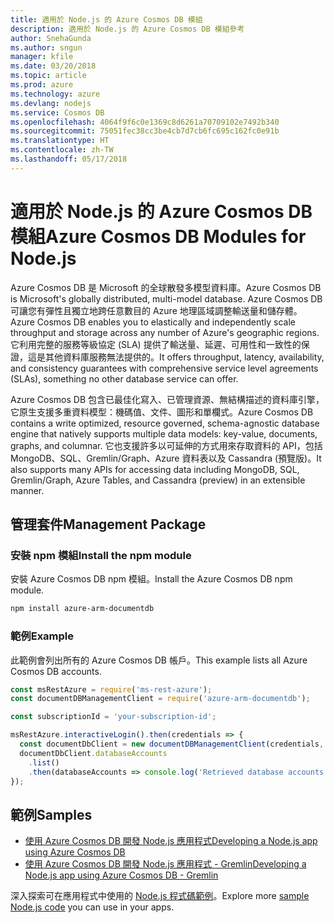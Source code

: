 ```yaml
---
title: 適用於 Node.js 的 Azure Cosmos DB 模組
description: 適用於 Node.js 的 Azure Cosmos DB 模組參考
author: SnehaGunda
ms.author: sngun
manager: kfile
ms.date: 03/20/2018
ms.topic: article
ms.prod: azure
ms.technology: azure
ms.devlang: nodejs
ms.service: Cosmos DB
ms.openlocfilehash: 4064f9f6c0e1369c8d6261a70709102e7492b340
ms.sourcegitcommit: 75051fec38cc3be4cb7d7cb6fc695c162fc0e91b
ms.translationtype: HT
ms.contentlocale: zh-TW
ms.lasthandoff: 05/17/2018
---
```

# <a name="azure-cosmos-db-modules-for-nodejs"></a><span data-ttu-id="bfa83-103">適用於 Node.js 的 Azure Cosmos DB 模組</span><span class="sxs-lookup"><span data-stu-id="bfa83-103">Azure Cosmos DB Modules for Node.js</span></span>

<span data-ttu-id="bfa83-104">Azure Cosmos DB 是 Microsoft 的全球散發多模型資料庫。</span><span class="sxs-lookup"><span data-stu-id="bfa83-104">Azure Cosmos DB is Microsoft's globally distributed, multi-model database.</span></span> <span data-ttu-id="bfa83-105">Azure Cosmos DB 可讓您有彈性且獨立地跨任意數目的 Azure 地理區域調整輸送量和儲存體。</span><span class="sxs-lookup"><span data-stu-id="bfa83-105">Azure Cosmos DB enables you to elastically and independently scale throughput and storage across any number of Azure's geographic regions.</span></span> <span data-ttu-id="bfa83-106">它利用完整的服務等級協定 (SLA) 提供了輸送量、延遲、可用性和一致性的保證，這是其他資料庫服務無法提供的。</span><span class="sxs-lookup"><span data-stu-id="bfa83-106">It offers throughput, latency, availability, and consistency guarantees with comprehensive service level agreements (SLAs), something no other database service can offer.</span></span>

<span data-ttu-id="bfa83-107">Azure Cosmos DB 包含已最佳化寫入、已管理資源、無結構描述的資料庫引擎，它原生支援多重資料模型：機碼值、文件、圖形和單欄式。</span><span class="sxs-lookup"><span data-stu-id="bfa83-107">Azure Cosmos DB contains a write optimized, resource governed, schema-agnostic database engine that natively supports multiple data models: key-value, documents, graphs, and columnar.</span></span> <span data-ttu-id="bfa83-108">它也支援許多以可延伸的方式用來存取資料的 API，包括 MongoDB、SQL、Gremlin/Graph、Azure 資料表以及 Cassandra (預覽版)。</span><span class="sxs-lookup"><span data-stu-id="bfa83-108">It also supports many APIs for accessing data including MongoDB, SQL, Gremlin/Graph, Azure Tables, and Cassandra (preview) in an extensible manner.</span></span>

## <a name="management-package"></a><span data-ttu-id="bfa83-109">管理套件</span><span class="sxs-lookup"><span data-stu-id="bfa83-109">Management Package</span></span>

### <a name="install-the-npm-module"></a><span data-ttu-id="bfa83-110">安裝 npm 模組</span><span class="sxs-lookup"><span data-stu-id="bfa83-110">Install the npm module</span></span> 

<span data-ttu-id="bfa83-111">安裝 Azure Cosmos DB npm 模組。</span><span class="sxs-lookup"><span data-stu-id="bfa83-111">Install the Azure Cosmos DB npm module.</span></span>

```bash
npm install azure-arm-documentdb
```

### <a name="example"></a><span data-ttu-id="bfa83-112">範例</span><span class="sxs-lookup"><span data-stu-id="bfa83-112">Example</span></span>

<span data-ttu-id="bfa83-113">此範例會列出所有的 Azure Cosmos DB 帳戶。</span><span class="sxs-lookup"><span data-stu-id="bfa83-113">This example lists all Azure Cosmos DB accounts.</span></span>

```javascript
const msRestAzure = require('ms-rest-azure');
const documentDBManagementClient = require('azure-arm-documentdb');

const subscriptionId = 'your-subscription-id';

msRestAzure.interactiveLogin().then(credentials => {
  const documentDbClient = new documentDBManagementClient(credentials, subscriptionId);
  documentDbClient.databaseAccounts
    .list()
    .then(databaseAccounts => console.log('Retrieved database accounts: ', databaseAccounts));
});
```

## <a name="samples"></a><span data-ttu-id="bfa83-114">範例</span><span class="sxs-lookup"><span data-stu-id="bfa83-114">Samples</span></span>

* [<span data-ttu-id="bfa83-115">使用 Azure Cosmos DB 開發 Node.js 應用程式</span><span class="sxs-lookup"><span data-stu-id="bfa83-115">Developing a Node.js app using Azure Cosmos DB</span></span>](https://azure.microsoft.com/resources/samples/azure-cosmos-db-documentdb-nodejs-getting-started/)
* [<span data-ttu-id="bfa83-116">使用 Azure Cosmos DB 開發 Node.js 應用程式 - Gremlin</span><span class="sxs-lookup"><span data-stu-id="bfa83-116">Developing a Node.js app using Azure Cosmos DB - Gremlin</span></span>](https://azure.microsoft.com/resources/samples/azure-cosmos-db-graph-nodejs-getting-started/)

<span data-ttu-id="bfa83-117">深入探索可在應用程式中使用的 [Node.js 程式碼範例](https://azure.microsoft.com/resources/samples/?platform=nodejs)。</span><span class="sxs-lookup"><span data-stu-id="bfa83-117">Explore more [sample Node.js code](https://azure.microsoft.com/resources/samples/?platform=nodejs) you can use in your apps.</span></span>
